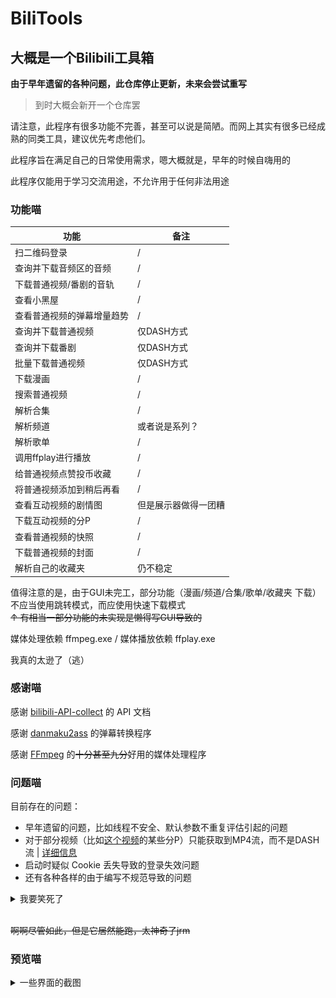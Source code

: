 # BiliTools

## 大概是一个Bilibili工具箱

**由于早年遗留的各种问题，此仓库停止更新，未来会尝试重写**  
> 到时大概会新开一个仓库罢

请注意，此程序有很多功能不完善，甚至可以说是简陋。而网上其实有很多已经成熟的同类工具，建议优先考虑他们。

此程序旨在满足自己的日常使用需求，嗯大概就是，早年的时候自嗨用的  

此程序仅能用于学习交流用途，不允许用于任何非法用途

### 功能喵

功能 | 备注
------------ | -------------
扫二维码登录 | /
查询并下载音频区的音频 | /
下载普通视频/番剧的音轨 | /
查看小黑屋 | /
查看普通视频的弹幕增量趋势 | /
查询并下载普通视频 | 仅DASH方式
查询并下载番剧 | 仅DASH方式
批量下载普通视频 | 仅DASH方式
下载漫画 | /
搜索普通视频 | /
解析合集 | /
解析频道 | 或者说是系列？
解析歌单 | /
调用ffplay进行播放 | /
给普通视频点赞投币收藏 | /
将普通视频添加到稍后再看 | /
查看互动视频的剧情图 | 但是展示器做得一团糟
下载互动视频的分P | /
查看普通视频的快照 | /
下载普通视频的封面 | /
解析自己的收藏夹 | 仍不稳定

值得注意的是，由于GUI未完工，部分功能（漫画/频道/合集/歌单/收藏夹 下载）不应当使用跳转模式，而应使用快速下载模式  
~~↑ 有相当一部分功能的未实现是懒得写GUI导致的~~

媒体处理依赖 ffmpeg.exe / 媒体播放依赖 ffplay.exe

我真的太逊了（逃）

### 感谢喵

感谢 [bilibili-API-collect](https://github.com/SocialSisterYi/bilibili-API-collect) 的 API 文档

感谢 [danmaku2ass](https://github.com/m13253/danmaku2ass) 的弹幕转换程序

感谢 [FFmpeg](https://github.com/FFmpeg/FFmpeg) 的~~十分甚至九分~~好用的媒体处理程序

### 问题喵

目前存在的问题：

- 早年遗留的问题，比如线程不安全、默认参数不重复评估引起的问题
- 对于部分视频（比如[这个视频](https://www.bilibili.com/video/BV1ZW41147ER/)的某些分P）只能获取到MP4流，而不是DASH流 | [详细信息](https://github.com/SocialSisterYi/bilibili-API-collect/issues/888)
- 启动时疑似 Cookie 丢失导致的登录失效问题
- 还有各种各样的由于编写不规范导致的问题

<details><summary>我要笑死了</summary>
  
  ![主程序里BeLike](./images/indescribable_code_xd.png)

  Mypy & Pylint：蒸乌鱼😅
</details><br />

~~啊啊尽管如此，但是它居然能跑，太神奇了jrm~~

### 预览喵

<details><summary>一些界面的截图</summary>
  
  ![主窗口](./images/main_window.png)
  ![视频窗口](./images/video_window.png)
  ![音频窗口](./images/audio_window.png)
  ![番剧&影视窗口](./images/media_window.png)
  ![下载窗口](./images/download_window.png)
  ![小黑屋窗口](./images/blackroom_window.png)
</details>

